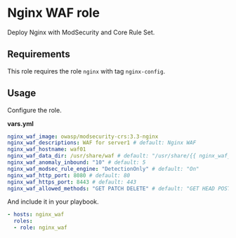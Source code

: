 # Nginx WAF role

Deploy Nginx with ModSecurity and Core Rule Set.

## Requirements

This role requires the role `nginx` with tag `nginx-config`.

## Usage

Configure the role.

**vars.yml**

```yml
nginx_waf_image: owasp/modsecurity-crs:3.3-nginx
nginx_waf_descriptions: WAF for server1 # default: Nginx WAF
nginx_waf_hostname: waf01
nginx_waf_data_dir: /usr/share/waf # default: "/usr/share/{{ nginx_waf_hostname }}"
nginx_waf_anomaly_inbound: "10" # default: 5
nginx_waf_modsec_rule_engine: "DetectionOnly" # default: "On"
nginx_waf_http_port: 8080 # default: 80
nginx_waf_https_port: 8443 # default: 443
nginx_waf_allowed_methods: "GET PATCH DELETE" # default: "GET HEAD POST OPTIONS"
```

And include it in your playbook.

```yml
- hosts: nginx_waf
  roles:
  - role: nginx_waf
```

